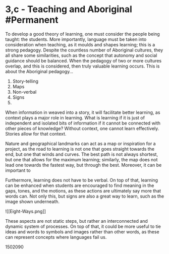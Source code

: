 # 3,c - Teaching and Aboriginal #Permanent 
To develop a good theory of learning, one must consider the people being taught: the students. More importantly, language must be taken into consideration when teaching, as it moulds and shapes learning; this is a strong pedagogy. Despite the countless number of Aboriginal cultures, they all share some similarities, such as the concept that autonomy and social guidance should be balanced. When the pedagogy of two or more cultures overlap, and this is considered, then truly valuable learning occurs. This is about the Aboriginal pedagogy…
1. Story-telling
2. Maps
3. Non-verbal
4. Signs
5. 

When information in weaved into a story, it will facilitate better learning, as context plays a major role in learning. What is learning if it is just of independent and isolated bits of information if it cannot be connected with other pieces of knowledge? Without context, one cannot learn effectively. Stories allow for that context.

Nature and geographical landmarks can act as a map or inspiration for a project, as the road to learning is not one that goes straight towards the end, but one that winds and curves. The best path is not always shortest, but one that allows for the maximum learning; similarly, the map does not lead one towards the fastest way, but through the best. Moreover, it can be important to 

Furthermore, learning does not have to be verbal. On top of that, learning can be enhanced when students are encouraged to find meaning in the gaps, tones, and the motions, as these actions are ultimately say more that words can. Not only this,  but signs are also a great way to learn, such as the image shown underneath.

![[Eight-Ways.png]]

These aspects are not static steps, but rather an interconnected and dynamic system of processes. On top of that, it could be more useful to tie ideas and words to symbols and images rather than other words, as these can represent concepts where languages fail us.



1502090